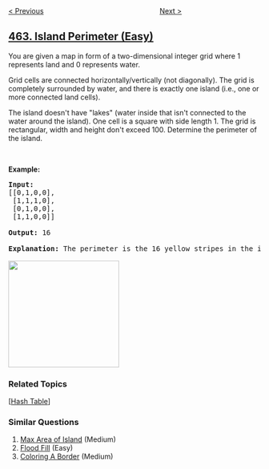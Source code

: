 <!--|This file generated by command(leetcode description); DO NOT EDIT.    |-->
<!--+----------------------------------------------------------------------+-->
<!--|@author    openset <openset.wang@gmail.com>                           |-->
<!--|@link      https://github.com/openset                                 |-->
<!--|@home      https://github.com/tonymontaro/leetcode-hints                        |-->
<!--+----------------------------------------------------------------------+-->

[< Previous](https://github.com/tonymontaro/leetcode-hints/tree/master/problems/minimum-moves-to-equal-array-elements-ii "Minimum Moves to Equal Array Elements II")
　　　　　　　　　　　　　　　　
[Next >](https://github.com/tonymontaro/leetcode-hints/tree/master/problems/can-i-win "Can I Win")

## [463. Island Perimeter (Easy)](https://leetcode.com/problems/island-perimeter "岛屿的周长")

<p>You are given a map in form of a two-dimensional integer grid where 1 represents land and 0 represents water.</p>

<p>Grid cells are connected horizontally/vertically (not diagonally). The grid is completely surrounded by water, and there is exactly one island (i.e., one or more connected land cells).</p>

<p>The island doesn&#39;t have &quot;lakes&quot; (water inside that isn&#39;t connected to the water around the island). One cell is a square with side length 1. The grid is rectangular, width and height don&#39;t exceed 100. Determine the perimeter of the island.</p>

<p>&nbsp;</p>

<p><b>Example:</b></p>

<pre>
<strong>Input:</strong>
[[0,1,0,0],
 [1,1,1,0],
 [0,1,0,0],
 [1,1,0,0]]

<strong>Output:</strong> 16

<strong>Explanation:</strong> The perimeter is the 16 yellow stripes in the image below:

<img src="https://assets.leetcode.com/uploads/2018/10/12/island.png" style="width: 221px; height: 213px;" />
</pre>

### Related Topics
  [[Hash Table](https://github.com/tonymontaro/leetcode-hints/tree/master/tag/hash-table/README.md)]

### Similar Questions
  1. [Max Area of Island](https://github.com/tonymontaro/leetcode-hints/tree/master/problems/max-area-of-island) (Medium)
  1. [Flood Fill](https://github.com/tonymontaro/leetcode-hints/tree/master/problems/flood-fill) (Easy)
  1. [Coloring A Border](https://github.com/tonymontaro/leetcode-hints/tree/master/problems/coloring-a-border) (Medium)
